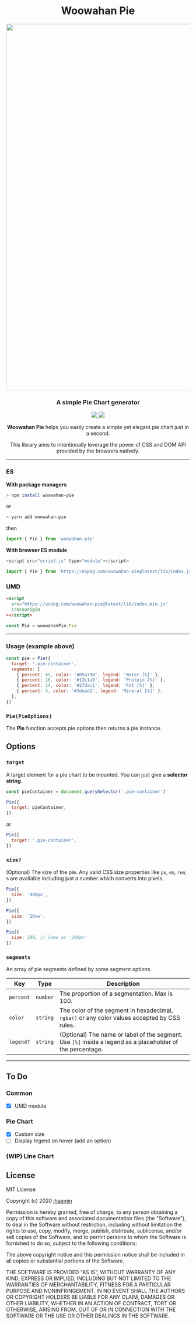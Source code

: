 <h1 align="center">Woowahan Pie</h1>

<p align="center">
  <img src="https://user-images.githubusercontent.com/19797697/88479003-4e55c580-cf87-11ea-86d6-5da8ff39a025.gif" width="1000" />
</p>

<h3 align="center">A simple Pie Chart generator</h3>

<p align="center">
  <a href="https://github.com/woowa-techcamp-2020/woowahan-pie/blob/master/LICENSE">
    <img src="https://img.shields.io/github/license/woowa-techcamp-2020/woowahan-pie?color=13c1a9" />
  </a>
  <a href="https://github.com/woowa-techcamp-2020/woowahan-pie/releases">
    <img src="https://img.shields.io/github/v/release/woowa-techcamp-2020/woowahan-pie?include_prereleases&sort=semver&label=version&color=05a790" />
  </a>
</p>

<p align="center"><b>Woowahan Pie</b> helps you easily create a simple yet elegant pie chart just in a second.</p>
<p align="center">This library aims to intentionally leverage the power of CSS and DOM API provided by the browsers natively.</p>

---

### ES

**With package managers**

```zsh
> npm install woowahan-pie
```

or

```zsh
> yarn add woowahan-pie
```

then

```js
import { Pie } from 'woowahan-pie'
```

**With browser ES module**

```js
<script src="script.js" type="module"></script>
```

```js
import { Pie } from 'https://unpkg.com/woowahan-pie@latest/lib/index.js'
```

### UMD

```html
<script
  src="https://unpkg.com/woowahan-pie@latest/lib/index.min.js"
  crossorigin
></script>
```

```js
const Pie = woowahanPie.Pie
```

---

### Usage (example above)

```js
const pie = Pie({
  target: '.pie-container',
  segments: [
    { percent: 65, color: '#05a790', legend: 'Water [%]' },
    { percent: 16, color: '#13c1a9', legend: 'Protein [%]' },
    { percent: 14, color: '#27dac1', legend: 'Fat [%]' },
    { percent: 5, color: '#3dead2', legend: 'Mineral [%]' },
  ],
})
```

### `Pie(PieOptions)`

The **Pie** function accepts pie options then returns a pie instance.

## Options

### `target`

A target element for a pie chart to be mounted. You can just give a **selector string**.

```js
const pieContainer = document.querySelector('.pie-container')

Pie({
  target: pieContainer,
})
```

or

```js
Pie({
  target: '.pie-container',
})
```

### `size?`

(Optional) The size of the pie. Any valid CSS size properties like `px`, `em`, `rem`, `%` are available including just a number which converts into pixels.

```js
Pie({
  size: '400px',
})

Pie({
  size: '10vw',
})

Pie({
  size: 200, // Same as '200px'
})
```

### `segments`

An array of pie segments defined by some segment options.

| Key       | Type     | Description                                                                                                |
| --------- | -------- | ---------------------------------------------------------------------------------------------------------- |
| `percent` | `number` | The proportion of a segmentation. Max is 100.                                                              |
| `color`   | `string` | The color of the segment in hexadecimal, `rgba()` or any color values accepted by CSS rules.               |
| `legend?` | `string` | (Optional) The name or label of the segment. Use `[%]` inside a legend as a placeholder of the percentage. |

---

## To Do

### Common

- [x] UMD module

### Pie Chart

- [x] Custom size
- [ ] Display legend on hover (add an option)

### (WIP) Line Chart

## License

MIT License

Copyright (c) 2020 [jhaemin](https://github.com/jhaemin)

Permission is hereby granted, free of charge, to any person obtaining a copy
of this software and associated documentation files (the "Software"), to deal
in the Software without restriction, including without limitation the rights
to use, copy, modify, merge, publish, distribute, sublicense, and/or sell
copies of the Software, and to permit persons to whom the Software is
furnished to do so, subject to the following conditions:

The above copyright notice and this permission notice shall be included in all
copies or substantial portions of the Software.

THE SOFTWARE IS PROVIDED "AS IS", WITHOUT WARRANTY OF ANY KIND, EXPRESS OR
IMPLIED, INCLUDING BUT NOT LIMITED TO THE WARRANTIES OF MERCHANTABILITY,
FITNESS FOR A PARTICULAR PURPOSE AND NONINFRINGEMENT. IN NO EVENT SHALL THE
AUTHORS OR COPYRIGHT HOLDERS BE LIABLE FOR ANY CLAIM, DAMAGES OR OTHER
LIABILITY, WHETHER IN AN ACTION OF CONTRACT, TORT OR OTHERWISE, ARISING FROM,
OUT OF OR IN CONNECTION WITH THE SOFTWARE OR THE USE OR OTHER DEALINGS IN THE
SOFTWARE.

